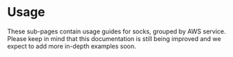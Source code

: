 # Usage

These sub-pages contain usage guides for socks, grouped by AWS service. Please keep in mind that this documentation is still being improved and we expect to add more in-depth examples soon.